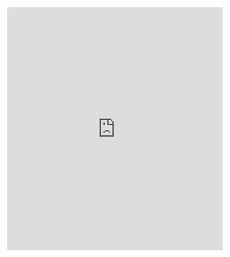 <br>
<br>

<iframe src="https://docs.google.com/presentation/d/e/2PACX-1vT3rtUt-w6vtnljGZY1ayuehb_hUy3JxKOOry32yaL6amX25r2NDDa092xJFRJLXGcuQtkkSracjkgd/embed?start=true&loop=true&delayms=10000" frameborder="0" width="100%" height="569" allowfullscreen="true" mozallowfullscreen="true" webkitallowfullscreen="true"></iframe>